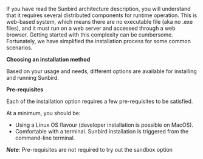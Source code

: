 If you have read the Sunbird architecture description, you will understand that it requires several distributed components for runtime operation. This is web-based system, which means there are no executable file (aka no .exe files), and it must run on a web server and accessed through a web browser. Getting started with this complexity can be cumbersome. Fortunately, we have simplified the installation process for some common scenarios.

**Choosing an installation method**

Based on your usage and needs, different options are available for installing and running Sunbird.

**Pre-requisites**

Each of the installation option requires a few pre-requisites to be satisfied. 

At a minimum, you should be:

+ Using a Linux OS flavour (developer installation is possible on MacOS).
+ Comfortable with a terminal. Sunbird installation is triggered from the command-line terminal.

***Note***: Pre-requisites are not required to try out the sandbox option
